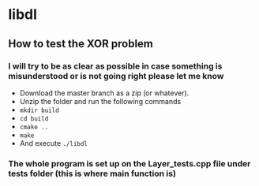 # libdl

## How to test the XOR problem

### I will try to be as clear as possible in case something is misunderstood or is not going right please let me know

* Download the master branch as a zip (or whatever).
* Unzip the folder and run the following commands
* ```mkdir build```
* ```cd build```
* ```cmake ..```
* ```make```
* And execute ```./libdl```

### The whole program is set up on the Layer_tests.cpp file under tests folder (this is where **main** function is)
